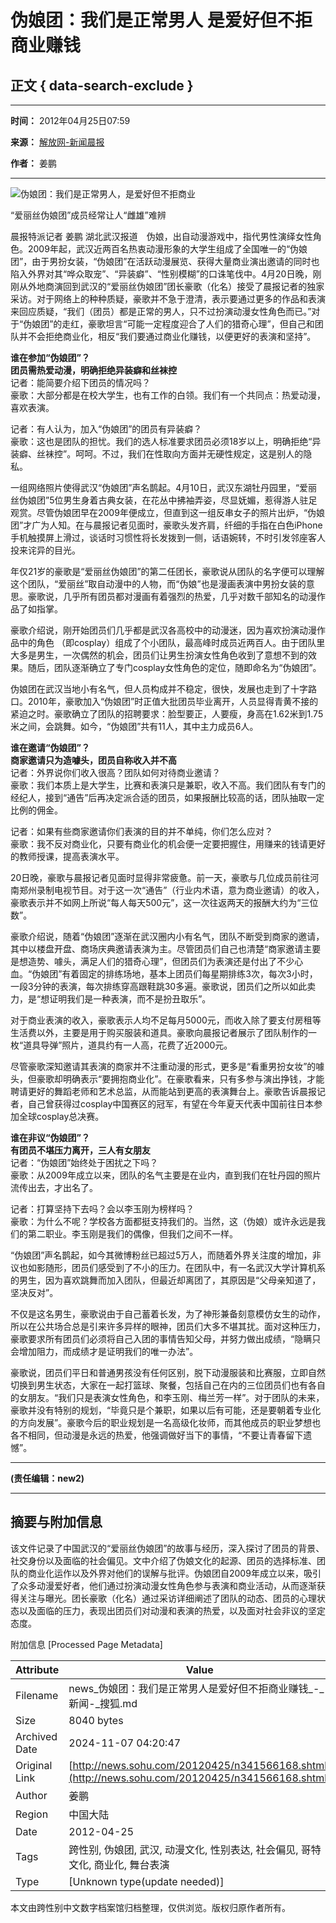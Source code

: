 # 伪娘团：我们是正常男人 是爱好但不拒商业赚钱

## 正文 { data-search-exclude }


---
**时间：** 2012年04月25日07:59  

**来源：** [解放网-新闻晨报](https://newspaper.jfdaily.com/xwcb/html/2012-04/25/content_791519.htm)  

**作者：** 姜鹏  

---

![伪娘团：我们是正常男人，是爱好但不拒商业](https://photocdn.sohu.com/20120425/Img341566169.jpg)

“爱丽丝伪娘团”成员经常让人“雌雄”难辨

晨报特派记者 姜鹏 湖北武汉报道　伪娘，出自动漫游戏中，指代男性演绎女性角色。2009年起，武汉近两百名热衷动漫形象的大学生组成了全国唯一的“伪娘团”，由于男扮女装，“伪娘团”在活跃动漫展览、获得大量商业演出邀请的同时也陷入外界对其“哗众取宠”、“异装癖”、“性别模糊”的口诛笔伐中。4月20日晚，刚刚从外地商演回到武汉的“爱丽丝伪娘团”团长豪歌（化名）接受了晨报记者的独家采访。对于网络上的种种质疑，豪歌并不急于澄清，表示要通过更多的作品和表演来回应质疑，“我们（团员）都是正常的男人，只不过扮演动漫女性角色而已。”对于“伪娘团”的走红，豪歌坦言“可能一定程度迎合了人们的猎奇心理”，但自己和团队并不会拒绝商业化，相反“我们要通过商业化赚钱，以便更好的表演和坚持”。

**谁在参加“伪娘团”？**  
**团员需热爱动漫，明确拒绝异装癖和丝袜控**  
记者：能简要介绍下团员的情况吗？  
豪歌：大部分都是在校大学生，也有工作的白领。我们有一个共同点：热爱动漫，喜欢表演。

记者：有人认为，加入“伪娘团”的团员有异装癖？  
豪歌：这也是团队的担忧。我们的选人标准要求团员必须18岁以上，明确拒绝“异装癖、丝袜控”。呵呵。不过，我们在性取向方面并无硬性规定，这是别人的隐私。

一组网络照片使得武汉“伪娘团”声名鹊起。4月10日，武汉东湖牡丹园里，“爱丽丝伪娘团”5位男生身着古典女装，在花丛中拂袖弄姿，尽显妩媚，惹得游人驻足观赏。尽管伪娘团早在2009年便成立，但直到这一组反串女子的照片出炉，“伪娘团”才广为人知。在与晨报记者见面时，豪歌头发齐肩，纤细的手指在白色iPhone手机触摸屏上滑过，谈话时习惯性将长发拨到一侧，话语婉转，不时引发邻座客人投来诧异的目光。

年仅21岁的豪歌是“爱丽丝伪娘团”的第二任团长，豪歌说从团队的名字便可以理解这个团队，“爱丽丝”取自动漫中的人物，而“伪娘”也是漫画表演中男扮女装的意思。豪歌说，几乎所有团员都对漫画有着强烈的热爱，几乎对数千部知名的动漫作品了如指掌。

豪歌介绍说，刚开始团员们几乎都是武汉各高校中的动漫迷，因为喜欢扮演动漫作品中的角色 （即cosplay）组成了个小团队，最高峰时成员近两百人。由于团队里大多是男生，一次偶然的机会，团员们让男生扮演女性角色收到了意想不到的效果。随后，团队逐渐确立了专门cosplay女性角色的定位，随即命名为“伪娘团”。

伪娘团在武汉当地小有名气，但人员构成并不稳定，很快，发展也走到了十字路口。2010年，豪歌加入“伪娘团”时正值大批团员毕业离开，人员显得青黄不接的紧迫之时。豪歌确立了团队的招聘要求：脸型要正，人要瘦，身高在1.62米到1.75米之间，会跳舞。如今，“伪娘团”共有11人，其中主力成员6人。

**谁在邀请“伪娘团”？**  
**商家邀请只为造噱头，团员自称收入并不高**  
记者：外界说你们收入很高？团队如何对待商业邀请？  
豪歌：我们本质上是大学生，比赛和表演只是兼职，收入不高。我们团队有专门的经纪人，接到“通告”后再决定派合适的团员，如果报酬比较高的话，团队抽取一定比例的佣金。

记者：如果有些商家邀请你们表演的目的并不单纯，你们怎么应对？  
豪歌：我不反对商业化，只要有商业化的机会便一定要把握住，用赚来的钱请更好的教师授课，提高表演水平。

20日晚，豪歌与晨报记者见面时显得非常疲惫。前一天，豪歌与几位成员前往河南郑州录制电视节目。对于这一次“通告”（行业内术语，意为商业邀请）的收入，豪歌表示并不如网上所说“每人每天500元”，这一次往返两天的报酬大约为“三位数”。

豪歌介绍说，随着“伪娘团”逐渐在武汉圈内小有名气，团队不断受到商家的邀请，其中以楼盘开盘、商场庆典邀请表演为主。尽管团员们自己也清楚“商家邀请主要是想造势、噱头，满足人们的猎奇心理”，但团员们为表演还是付出了不少心血。“伪娘团”有着固定的排练场地，基本上团员们每星期排练3次，每次3小时，一段3分钟的表演，每次排练穿高跟鞋跳30多遍。豪歌说，团员们之所以如此卖力，是“想证明我们是一种表演，而不是扮丑取乐”。

对于商业表演的收入，豪歌表示人均不足每月5000元，而收入除了要支付房租等生活费以外，主要是用于购买服装和道具。豪歌向晨报记者展示了团队制作的一枚“道具导弹”照片，道具约有一人高，花费了近2000元。

尽管豪歌深知邀请其表演的商家并不注重动漫的形式，更多是“看重男扮女妆”的噱头，但豪歌却明确表示“要拥抱商业化”。在豪歌看来，只有多参与演出挣钱，才能聘请更好的舞蹈老师和艺术总监，从而能站到更高的表演舞台上。豪歌告诉晨报记者，自己曾获得过cosplay中国赛区的冠军，有望在今年夏天代表中国前往日本参加全球cosplay总决赛。

**谁在非议“伪娘团”？**  
**有团员不堪压力离开，三人有女朋友**  
记者：“伪娘团”始终处于困扰之下吗？  
豪歌：从2009年成立以来，团队的名气主要是在业内，直到我们在牡丹园的照片流传出去，才出名了。

记者：打算坚持下去吗？会以李玉刚为榜样吗？  
豪歌：为什么不呢？学校各方面都挺支持我们的。当然，这（伪娘）或许永远是我们的第二职业。李玉刚是我们的偶像，但我们之间不一样。

“伪娘团”声名鹊起，如今其微博粉丝已超过5万人，而随着外界关注度的增加，非议也如影随形，团员们感受到了不小的压力。在团队中，有一名武汉大学计算机系的男生，因为喜欢跳舞而加入团队，但最近却离团了，其原因是“父母亲知道了，坚决反对”。

不仅是这名男生，豪歌说由于自己蓄着长发，为了神形兼备刻意模仿女生的动作，所以在公共场合总是引来许多异样的眼神，团员们大多不堪其扰。面对这种压力，豪歌要求所有团员们必须将自己入团的事情告知父母，并努力做出成绩，“隐瞒只会增加阻力，而成绩才是证明我们的唯一办法”。

豪歌说，团员们平日和普通男孩没有任何区别，脱下动漫服装和比赛服，立即自然切换到男生状态，大家在一起打篮球、聚餐，包括自己在内的三位团员们也有各自的女朋友。“我们只是表演女性角色，和李玉刚、梅兰芳一样”。对于团队的未来，豪歌并没有特别的规划，“毕竟只是个兼职，如果以后有可能，还是要朝着专业化的方向发展”。豪歌今后的职业规划是一名高级化妆师，而其他成员的职业梦想也各不相同，但动漫是永远的热爱，他强调做好当下的事情，“不要让青春留下遗憾”。

---
**(责任编辑：new2)**  

---

## 摘要与附加信息

<!-- tcd_abstract -->
该文件记录了中国武汉的“爱丽丝伪娘团”的故事与经历，深入探讨了团员的背景、社交身份以及面临的社会偏见。文中介绍了伪娘文化的起源、团员的选择标准、团队的商业化运作以及外界对他们的误解与批评。伪娘团自2009年成立以来，吸引了众多动漫爱好者，他们通过扮演动漫女性角色参与表演和商业活动，从而逐渐获得关注与曝光。团长豪歌（化名）通过采访详细阐述了团队的动态、团员的心理状态以及面临的压力，表现出团员们对动漫和表演的热爱，以及面对社会非议的坚定态度。
<!-- tcd_abstract_end -->

附加信息 [Processed Page Metadata]

| Attribute       | Value                                  |
|-----------------|----------------------------------------|
| Filename        | news_伪娘团：我们是正常男人是爱好但不拒商业赚钱_-_新闻-_搜狐.md                             |
| Size            | 8040 bytes                           |
| Archived Date   | 2024-11-07 04:20:47                             |
| Original Link   | [http://news.sohu.com/20120425/n341566168.shtml](http://news.sohu.com/20120425/n341566168.shtml)                       |
| Author          | 姜鹏                               |
| Region          | 中国大陆                               |
| Date            | 2012-04-25                                 |
| Tags            | 跨性别, 伪娘团, 武汉, 动漫文化, 性别表达, 社会偏见, 哥特文化, 商业化, 舞台表演                                 |
| Type            | [Unknown type(update needed)]                                 |
<!-- tcd_table_end -->

本文由跨性别中文数字档案馆归档整理，仅供浏览。版权归原作者所有。
